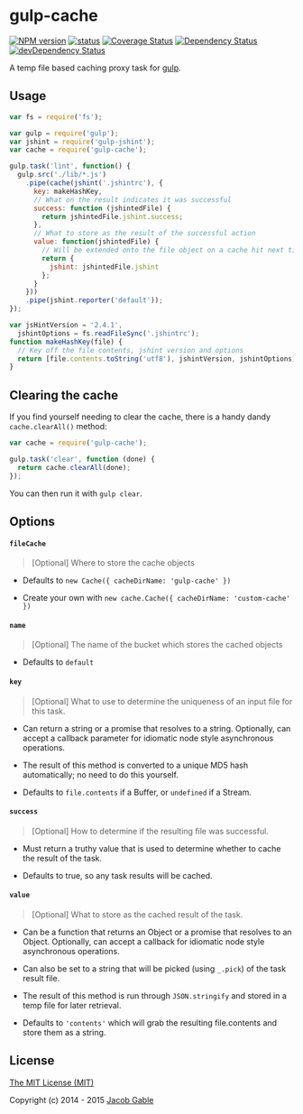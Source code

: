 # gulp-cache

[![NPM version](https://img.shields.io/npm/v/gulp-cache.svg)](https://www.npmjs.com/package/gulp-cache)
[![status](https://travis-ci.org/jgable/gulp-cache.svg?branch=master)](https://travis-ci.org/jgable/gulp-cache)
[![Coverage Status](https://img.shields.io/coveralls/jgable/gulp-cache.svg)](https://coveralls.io/r/jgable/gulp-cache)
[![Dependency Status](https://img.shields.io/david/jgable/gulp-cache.svg)](https://david-dm.org/jgable/gulp-cache)
[![devDependency Status](https://img.shields.io/david/dev/jgable/gulp-cache.svg)](https://david-dm.org/jgable/gulp-cache#info=devDependencies)

A temp file based caching proxy task for [gulp](http://gulpjs.com/).

## Usage

```javascript
var fs = require('fs');

var gulp = require('gulp');
var jshint = require('gulp-jshint');
var cache = require('gulp-cache');

gulp.task('lint', function() {
  gulp.src('./lib/*.js')
    .pipe(cache(jshint('.jshintrc'), {
      key: makeHashKey,
      // What on the result indicates it was successful
      success: function (jshintedFile) {
        return jshintedFile.jshint.success;
      },
      // What to store as the result of the successful action
      value: function(jshintedFile) {
        // Will be extended onto the file object on a cache hit next time task is ran
        return {
          jshint: jshintedFile.jshint
        };
      }
    }))
    .pipe(jshint.reporter('default'));
});

var jsHintVersion = '2.4.1',
  jshintOptions = fs.readFileSync('.jshintrc');
function makeHashKey(file) {
  // Key off the file contents, jshint version and options
  return [file.contents.toString('utf8'), jshintVersion, jshintOptions].join('');
}
```

## Clearing the cache

If you find yourself needing to clear the cache, there is a handy dandy `cache.clearAll()` method:

```js
var cache = require('gulp-cache');

gulp.task('clear', function (done) {
  return cache.clearAll(done);
});
```

You can then run it with `gulp clear`.

## Options

#### `fileCache`

> [Optional] Where to store the cache objects

- Defaults to `new Cache({ cacheDirName: 'gulp-cache' })`

- Create your own with `new cache.Cache({ cacheDirName: 'custom-cache' })`

#### `name`

> [Optional] The name of the bucket which stores the cached objects

- Defaults to `default`

#### `key`

> [Optional] What to use to determine the uniqueness of an input file for this task.

- Can return a string or a promise that resolves to a string.  Optionally, can accept a callback parameter for idiomatic node style asynchronous operations.  

- The result of this method is converted to a unique MD5 hash automatically; no need to do this yourself.

- Defaults to `file.contents` if a Buffer, or `undefined` if a Stream.

#### `success`

> [Optional] How to determine if the resulting file was successful.

- Must return a truthy value that is used to determine whether to cache the result of the task.

- Defaults to true, so any task results will be cached.

#### `value`

> [Optional] What to store as the cached result of the task.

- Can be a function that returns an Object or a promise that resolves to an Object.  Optionally, can accept a callback for idiomatic node style asynchronous operations.

- Can also be set to a string that will be picked (using `_.pick`) of the task result file.

- The result of this method is run through `JSON.stringify` and stored in a temp file for later retrieval.

- Defaults to `'contents'` which will grab the resulting file.contents and store them as a string.

## License

[The MIT License (MIT)](./LICENSE)

Copyright (c) 2014 - 2015 [Jacob Gable](http://jacobgable.com)
